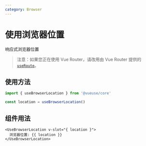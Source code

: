```yaml
---
category: Browser
---
```


# 使用浏览器位置

响应式浏览器位置

> 注意：如果您正在使用 Vue Router，请改用由 Vue Router 提供的 [`useRoute`](https://router.vuejs.org/guide/advanced/composition-api.html)。

## 使用方法

```js
import { useBrowserLocation } from '@vueuse/core'

const location = useBrowserLocation()
```

## 组件用法

```vue
<UseBrowserLocation v-slot="{ location }">
  浏览器位置: {{ location }}
</UseBrowserLocation>
```
